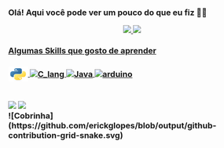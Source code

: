 ### Olá! Aqui você pode ver um pouco do que eu fiz 👨‍💻

<div align="center">
  <a href="https://github.com/ErickGLopes">
  <img height="180px" src="https://github-readme-stats.vercel.app/api?username=erickglopes&show_icons=true&theme=dark&count_private=true"/>
  <img height="180px" src="https://github-readme-stats.vercel.app/api/top-langs/?username=erickglopes&layout=compact&langs_count=7&theme=dark&count_private=true"/>
</div>
<h3>Algumas Skills que gosto de aprender<h3/>
<div style="display: inline_block">
  <img align="center" alt="Python" height="30" width="40" src="https://raw.githubusercontent.com/devicons/devicon/master/icons/python/python-original.svg">
  <img align="center" alt="C_lang" height="30" width="40" src="https://cdn.jsdelivr.net/gh/devicons/devicon/icons/c/c-original.svg">
  <img align="center" alt="Java" height="30" width="40" src="https://cdn.jsdelivr.net/gh/devicons/devicon/icons/java/java-plain.svg">
  <img align="center" alt="arduino" height="30" width="40" src="https://cdn.jsdelivr.net/gh/devicons/devicon/icons/arduino/arduino-original.svg">
</div>
<br><br>
<div> 
  <a href="mailto:erickgabri210@gmail.com"><img src="https://img.shields.io/badge/-Gmail-%23333?style=for-the-badge&logo=gmail&logoColor=white" target="_blank"></a>
  <a href="https://www.linkedin.com/in/erickglopes/" target="_blank"><img src="https://img.shields.io/badge/-LinkedIn-%230077B5?style=for-the-badge&logo=linkedin&logoColor=white" target="_blank"></a> 
</div>
![Cobrinha](https://github.com/erickglopes/blob/output/github-contribution-grid-snake.svg)
